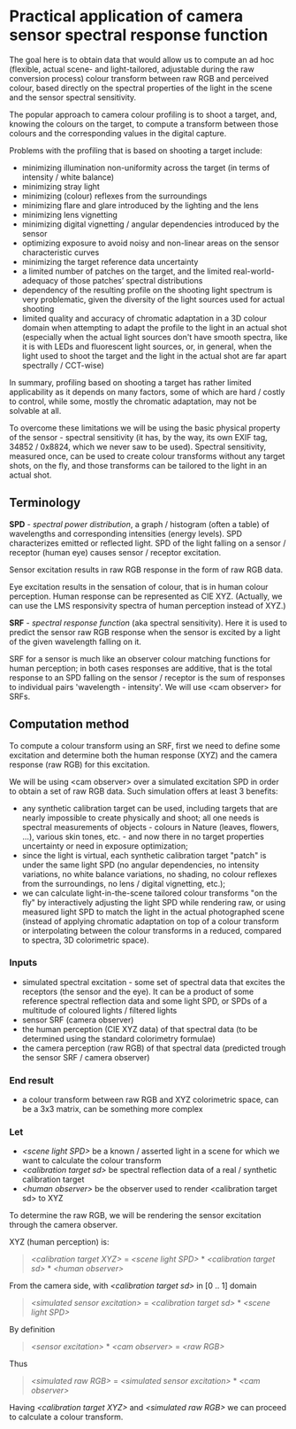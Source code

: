 # Practical application of camera sensor spectral response function

The goal here is to obtain data that would allow us to compute an ad hoc (flexible, actual scene- and light-tailored, adjustable during the raw conversion process) colour transform between raw RGB and perceived colour, based directly on the spectral properties of the light in the scene and the sensor spectral sensitivity.

The popular approach to camera colour profiling is to shoot a target, and, knowing the colours on the target, to compute a transform between those colours and the corresponding values in the digital capture.

Problems with the profiling that is based on shooting a target include:
- minimizing illumination non-uniformity across the target (in terms of intensity / white balance)
- minimizing stray light
- minimizing (colour) reflexes from the surroundings
- minimizing flare and glare introduced by the lighting and the lens
- minimizing lens vignetting
- minimizing digital vignetting / angular dependencies introduced by the sensor
- optimizing exposure to avoid noisy and non-linear areas on the sensor characteristic curves
- minimizing the target reference data uncertainty
- a limited number of patches on the target, and the limited real-world-adequacy of those patches’ spectral distributions
- dependency of the resulting profile on the shooting light spectrum is very problematic, given the diversity of the light sources used for actual shooting
- limited quality and accuracy of chromatic adaptation in a 3D colour domain when attempting to adapt the profile to the light in an actual shot (especially when the actual light sources don't have smooth spectra, like it is with LEDs and fluorescent light sources, or, in general, when the light used to shoot the target and the light in the actual shot are far apart spectrally / CCT-wise)

In summary, profiling based on shooting a target has rather limited applicability as it depends on many factors, some of which are hard / costly to control, while some, mostly the chromatic adaptation, may not be solvable at all.

To overcome these limitations we will be using the basic physical property of the sensor - spectral sensitivity (it has, by the way, its own EXIF tag, 34852 / 0x8824, which we never saw to be used). Spectral sensitivity, measured once, can be used to create colour transforms without any target shots, on the fly, and those transforms can be tailored to the light in an actual shot.

## Terminology

**SPD** - _spectral power distribution_, a graph / histogram (often a table) of wavelengths and corresponding intensities (energy levels). SPD characterizes emitted or reflected light. SPD of the light falling on a sensor / receptor (human eye) causes sensor / receptor excitation.

Sensor excitation results in raw RGB response in the form of raw RGB data.

Eye excitation results in the sensation of colour, that is in human colour perception. Human response can be represented as CIE XYZ. (Actually, we can use the LMS responsivity spectra of human perception instead of XYZ.)

**SRF** - _spectral response function_ (aka spectral sensitivity). Here it is used to predict the sensor raw RGB response when the sensor is excited by a light of the given wavelength falling on it.

SRF for a sensor is much like an observer colour matching functions for human perception; in both cases responses are additive, that is the total response to an SPD falling on the sensor / receptor is the sum of responses to individual pairs 'wavelength - intensity'.
We will use \<cam observer\> for SRFs.

## Computation method

To compute a colour transform using an SRF, first we need to define some excitation and determine both the human response (XYZ) and the camera response (raw RGB) for this excitation.

We will be using \<cam observer\> over a simulated excitation SPD in order to obtain a set of raw RGB data. Such simulation offers at least 3 benefits:
- any synthetic calibration target can be used, including targets that are nearly impossible to create physically and shoot; all one needs is spectral measurements of objects - colours in Nature (leaves, flowers, ...), various skin tones, etc. - and now there in no target properties uncertainty or need in exposure optimization;
- since the light is virtual, each synthetic calibration target "patch" is under the same light SPD (no angular dependencies, no intensity variations, no white balance variations, no shading, no colour reflexes from the surroundings, no lens / digital vignetting, etc.);
- we can calculate light-in-the-scene tailored colour transforms "on the fly" by interactively adjusting the light SPD while rendering raw, or using measured light SPD to match the light in the actual photographed scene (instead of applying chromatic adaptation on top of a colour transform or interpolating between the colour transforms in a reduced, compared to spectra, 3D colorimetric space).


### Inputs
- simulated spectral excitation - some set of spectral data that excites the receptors (the sensor and the eye). It can be a product of some reference spectral reflection data and some light SPD, or SPDs of a multitude of coloured lights / filtered lights
- sensor SRF (camera observer)
- the human perception (CIE XYZ data) of that spectral data (to be determined using the standard colorimetry formulae)
- the camera perception (raw RGB) of that spectral data (predicted trough the sensor SRF / camera observer)

### End result
- a colour transform between raw RGB and XYZ colorimetric space, can be a 3x3 matrix, can be something more complex

### Let
- *\<scene light SPD\>* be a known / asserted light in a scene for which we want to calculate the colour transform
- *\<calibration target sd\>* be spectral reflection data of a real / synthetic calibration target
- *\<human observer\>* be the observer used to render \<calibration target sd\> to XYZ

To determine the raw RGB, we will be rendering the sensor excitation through the camera observer.

XYZ (human perception) is:

> *\<calibration target XYZ\>* = *\<scene light SPD\>* * *\<calibration target sd\>* * *\<human observer\>*

From the camera side, with *\<calibration target sd\>* in \[0 .. 1\] domain

> *\<simulated sensor excitation\>* = *\<calibration target sd\>* * *\<scene light SPD\>*

By definition

> *\<sensor excitation\>* * *\<cam observer\>* = *\<raw RGB\>*

Thus

> *\<simulated raw RGB\>* = *\<simulated sensor excitation\>* * *\<cam observer\>*

Having *\<calibration target XYZ\>* and *\<simulated raw RGB\>* we can proceed to calculate a colour transform.

